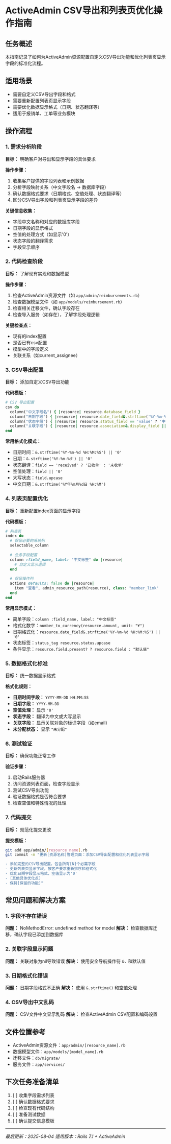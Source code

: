 # ActiveAdmin CSV导出和列表页优化操作指南

## 任务概述
本指南记录了如何为ActiveAdmin资源配置自定义CSV导出功能和优化列表页显示字段的标准化流程。

## 适用场景
- 需要自定义CSV导出字段和格式
- 需要重新配置列表页显示字段
- 需要优化数据显示格式（日期、状态翻译等）
- 适用于报销单、工单等业务模块

## 操作流程

### 1. 需求分析阶段
**目标：** 明确客户对导出和显示字段的具体要求

**操作步骤：**
1. 收集客户提供的字段列表和示例数据
2. 分析字段映射关系（中文字段名 → 数据库字段）
3. 确认数据格式要求（日期格式、空值处理、状态翻译等）
4. 区分CSV导出字段和列表页显示字段的差异

**关键信息收集：**
- 字段中文名称和对应的数据库字段
- 日期字段的显示格式
- 空值的处理方式（如显示'0'）
- 状态字段的翻译需求
- 字段显示顺序

### 2. 代码检查阶段
**目标：** 了解现有实现和数据模型

**操作步骤：**
1. 检查ActiveAdmin资源文件（如 `app/admin/reimbursements.rb`）
2. 检查数据模型文件（如 `app/models/reimbursement.rb`）
3. 检查相关迁移文件，确认字段存在
4. 检查导入服务（如存在），了解字段处理逻辑

**关键检查点：**
- 现有的index配置
- 是否已有csv配置
- 模型中的字段定义
- 关联关系（如current_assignee）

### 3. CSV导出配置
**目标：** 添加自定义CSV导出功能

**代码模板：**
```ruby
# CSV 导出配置
csv do
  column("中文字段名") { |resource| resource.database_field }
  column("日期字段") { |resource| resource.date_field&.strftime('%Y-%m-%d %H:%M:%S') || '0' }
  column("状态字段") { |resource| resource.status_field == 'value' ? '中文状态' : '其他状态' }
  column("关联字段") { |resource| resource.association&.display_field || "默认值" }
end
```

**常用格式化模式：**
- 日期时间：`&.strftime('%Y-%m-%d %H:%M:%S') || '0'`
- 日期：`&.strftime('%Y-%m-%d') || '0'`
- 状态翻译：`field == 'received' ? '已收单' : '未收单'`
- 空值处理：`field || '0'`
- 大写状态：`field.upcase`
- 中文日期：`&.strftime('%Y年%m月%d日 %H:%M')`

### 4. 列表页配置优化
**目标：** 重新配置index页面的显示字段

**代码模板：**
```ruby
# 列表页
index do
  # 保留必要的系统列
  selectable_column
  
  # 业务字段配置
  column :field_name, label: "中文标签" do |resource|
    # 自定义显示逻辑
  end
  
  # 保留操作列
  actions defaults: false do |resource|
    item "查看", admin_resource_path(resource), class: "member_link"
  end
end
```

**常用显示模式：**
- 简单字段：`column :field_name, label: "中文标签"`
- 格式化数字：`number_to_currency(resource.amount, unit: "¥")`
- 日期格式化：`resource.date_field&.strftime('%Y-%m-%d %H:%M:%S') || '0'`
- 状态标签：`status_tag resource.status.upcase`
- 条件显示：`resource.field.present? ? resource.field : "默认值"`

### 5. 数据格式化标准
**目标：** 统一数据显示格式

**格式化规则：**
- **日期时间字段：** `YYYY-MM-DD HH:MM:SS`
- **日期字段：** `YYYY-MM-DD`
- **空值处理：** 显示 `'0'`
- **状态字段：** 翻译为中文或大写显示
- **关联字段：** 显示关联对象的标识字段（如email）
- **未分配状态：** 显示 `"未分配"`

### 6. 测试验证
**目标：** 确保功能正常工作

**验证步骤：**
1. 启动Rails服务器
2. 访问资源列表页面，检查字段显示
3. 测试CSV导出功能
4. 验证数据格式是否符合要求
5. 检查空值和特殊情况的处理

### 7. 代码提交
**目标：** 规范化提交更改

**提交模板：**
```bash
git add app/admin/[resource_name].rb
git commit -m "更新[资源名称]管理页面：添加CSV导出配置和优化列表显示字段

- 添加完整的CSV导出配置，包含所有[N]个必需字段
- 更新列表页显示字段，按客户要求重新排序和格式化
- 优化日期字段显示格式，空值显示为'0'
- [其他具体优化点]
- 保持[保留的功能]"
```

## 常见问题和解决方案

### 1. 字段不存在错误
**问题：** NoMethodError: undefined method for model
**解决：** 检查数据库迁移，确认字段已添加到数据库

### 2. 关联字段显示问题
**问题：** 关联对象为nil导致错误
**解决：** 使用安全导航操作符 `&.` 和默认值

### 3. 日期格式化错误
**问题：** 日期字段格式不正确
**解决：** 使用 `&.strftime()` 和空值处理

### 4. CSV导出中文乱码
**问题：** CSV文件中文显示乱码
**解决：** 检查ActiveAdmin CSV配置和编码设置

## 文件位置参考
- ActiveAdmin资源文件：`app/admin/[resource_name].rb`
- 数据模型文件：`app/models/[model_name].rb`
- 迁移文件：`db/migrate/`
- 服务文件：`app/services/`

## 下次任务准备清单
1. [ ] 收集字段需求列表
2. [ ] 确认数据格式要求
3. [ ] 检查现有代码结构
4. [ ] 准备测试数据
5. [ ] 确认提交信息模板

---
*最后更新：2025-08-04*
*适用版本：Rails 7.1 + ActiveAdmin*